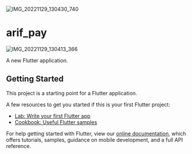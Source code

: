 
![IMG_20221129_130430_740](https://user-images.githubusercontent.com/93039426/204500930-0e117276-23d8-4e9f-a074-e80e8c28204c.jpg)
# arif_pay
![IMG_20221129_130413_366](https://user-images.githubusercontent.com/93039426/204501171-892a58ce-b179-4dff-9e86-fa1958e48f0a.jpg)

A new Flutter application.

## Getting Started

This project is a starting point for a Flutter application.

A few resources to get you started if this is your first Flutter project:

- [Lab: Write your first Flutter app](https://flutter.dev/docs/get-started/codelab)
- [Cookbook: Useful Flutter samples](https://flutter.dev/docs/cookbook)

For help getting started with Flutter, view our
[online documentation](https://flutter.dev/docs), which offers tutorials,
samples, guidance on mobile development, and a full API reference.
